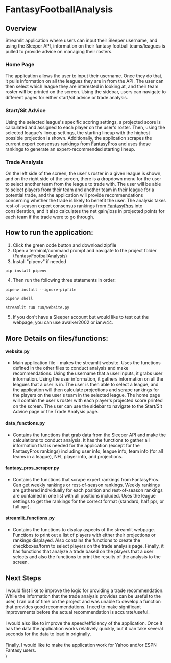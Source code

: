 # FantasyFootballAnalysis
## Overview
Streamlit application where users can input their Sleeper username, and using the Sleeper API, information on their fantasy football teams/leagues is pulled to provide advice on managing their rosters.

### Home Page
The application allows the user to input their username. Once they do that, it pulls information on all the leagues they are in from the API. The user can then select which league they are interested in looking at, and their team roster will be printed on the screen. Using the sidebar, users can navigate to different pages for either start/sit advice or trade analysis.

### Start/Sit Advice
Using the selected league's specific scoring settings, a projected score is calculated and assigned to each player on the user's roster. Then, using the selected league's lineup settings, the starting lineup with the highest possible projection is shown. Additionally, the application scrapes the current expert consensus rankings from [FantasyPros](https://www.fantasypros.com/) and uses those rankings to generate an expert-recommended starting lineup.

### Trade Analysis
On the left side of the screen, the user's roster in a given league is shown, and on the right side of the screen, there is a dropdown menu for the user to select another team from the league to trade with. The user will be able to select players from their team and another team in their league for a potential trade, and the application will provide recommendations concerning whether the trade is likely to benefit the user. The analysis takes rest-of-season expert consensus rankings from [FantasyPros](https://www.fantasypros.com/) into consideration, and it also calculates the net gain/loss in projected points for each team if the trade were to go through.

## How to run the application:
1. Click the green code button and download zipfile
2. Open a terminal/command prompt and navigate to the project folder (FantasyFootballAnalysis)
3. Install "pipenv" if needed
```
pip install pipenv
```
4. Then run the following three statements in order:
```
pipenv install --ignore-pipfile
```
```
pipenv shell
```
```
streamlit run run/website.py
```
5. If you don't have a Sleeper account but would like to test out the webpage, you can use awalker2002 or ianw44.

## More Details on files/functions: 
#### website.py
* Main application file - makes the streamlit website. Uses the functions defined in the other files to conduct analysis and make recommendations. Using the username that a user inputs, it grabs user information. Using the user information, it gathers information on all the leagues that a user is in. The user is then able to select a league, and the application will then calculate projections and scrape rankings for the players on the user's team in the selected league. The home page will contain the user's roster with each player's projected score printed on the screen. The user can use the sidebar to navigate to the Start/Sit Advice page or the Trade Analysis page.
#### data_functions.py
* Contains the functions that grab data from the Sleeper API and make the calculations to conduct analysis. It has the functions to gather all information that is needed for the application (except for the FantasyPros rankings) including user info, league info, team info (for all teams in a league), NFL player info, and projections.
#### fantasy_pros_scraper.py
* Contains the functions that scrape expert rankings from FantasyPros. Can get weekly rankings or rest-of-season rankings. Weekly rankings are gathered individually for each position and rest-of-season rankings are contained in one list with all positions included. Uses the league settings to get the rankings for the correct format (standard, half ppr, or full ppr).
#### streamlit_functions.py
* Contains the functions to display aspects of the streamlit webpage. Functions to print out a list of players with either their projections or rankings displayed. Also contains the functions to create the checkboxes/form to select players on the trade analysis page. Finally, it has functions that analyze a trade based on the players that a user selects and also the functions to print the results of the analysis to the screen.

## Next Steps

I would first like to improve the logic for providing a trade recommendation. While the information that the trade analysis provides can be useful to the user, I ran out of time on the project and was unable to develop a function that provides good recommendations. I need to make significant improvements before the actual recommendation is accurate/useful.\
\
I would also like to improve the speed/efficiency of the application. Once it has the data the application works relatively quickly, but it can take several seconds for the data to load in originally.\
\
Finally, I would like to make the application work for Yahoo and/or ESPN Fantasy users.\
\
